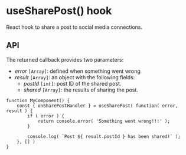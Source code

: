 # useSharePost() hook

React hook to share a post to social media connections.

## API

The returned callback provides two parameters:

-   _error_ `[Array]`: defined when something went wrong
-   _result_ `[Array]`: an object with the following fields:
    -    _postId_ `[int]`: post ID of the shared post.
	-    _shared_ `[Array]`: the results of sharing the post.

```es6
function MyComponent() {
	const { onSharePostHandler } = useSharePost( function( error, result ) {
		if ( error ) {
			return console.error( 'Something went wrong!!!' );
		}

		console.log( `Post ${ result.postId } has been shared!` );
	}, [] )
}
```
